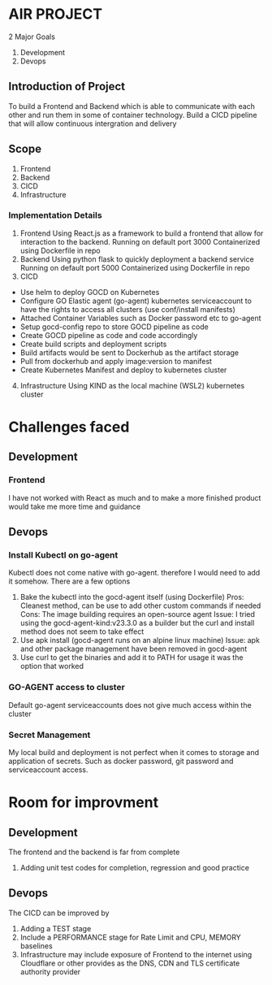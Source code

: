 # AIR PROJECT
2 Major Goals
1. Development
2. Devops
## Introduction of Project
To build a Frontend and Backend which is able to communicate with each other and run them in some of container technology. 
Build a CICD pipeline that will allow continuous intergration and delivery
## Scope
1. Frontend
2. Backend 
3. CICD
4. Infrastructure
### Implementation Details
1. Frontend 
Using <js>React.js</js> as a framework to build a frontend that allow for interaction to the backend.
Running on default port 3000
Containerized using Dockerfile in repo
2. Backend
Using python flask to quickly deployment a backend service 
Running on default port 5000
Containerized using Dockerfile in repo
3. CICD
- Use helm to deploy GOCD on Kubernetes
- Configure GO Elastic agent (go-agent) kubernetes serviceaccount to have the rights to access all clusters (use conf/install manifests)
- Attached Container Variables such as Docker password etc to go-agent
- Setup gocd-config repo to store GOCD pipeline as code
- Create GOCD pipeline as code and code accordingly
- Create build scripts and deployment scripts
- Build artifacts would be sent to Dockerhub as the artifact storage
- Pull from dockerhub and apply image:version to manifest 
- Create Kubernetes Manifest and deploy to kubernetes cluster
4. Infrastructure
Using KIND as the local machine (WSL2) kubernetes cluster

# Challenges faced
## Development
### Frontend
I have not worked with React as much and to make a more finished product would take me more time and guidance
## Devops
### Install Kubectl on go-agent
Kubectl does not come native with go-agent. therefore I would need to add it somehow.
There are a few options
1. Bake the kubectl into the gocd-agent itself (using Dockerfile)
    Pros: Cleanest method, can be use to add other custom commands if needed
    Cons: The image building requires an open-source agent
    Issue: I tried using the gocd-agent-kind:v23.3.0 as a builder but the curl and install method does not seem to take effect
2. Use apk install (gocd-agent runs on an alpine linux machine)
   Issue: apk and other package management have been removed in gocd-agent
3. Use curl to get the binaries and add it to PATH for usage
   it was the option that worked
### GO-AGENT access to cluster
Default go-agent serviceaccounts does not give much access within the cluster
### Secret Management
My local build and deployment is not perfect when it comes to storage and application of secrets. Such as docker password, git password and serviceaccount access.

# Room for improvment
## Development
The frontend and the backend is far from complete
1. Adding unit test codes for completion, regression and good practice
## Devops
The CICD can be improved by 
1. Adding a TEST stage
2. Include a PERFORMANCE stage for Rate Limit and CPU, MEMORY baselines
3. Infrastructure may include exposure of Frontend to the internet using Cloudflare or other provides as the DNS, CDN and TLS certificate authority provider